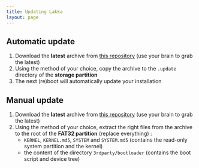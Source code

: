 ```yaml
---
title: Updating Lakka
layout: page
---
```


## Automatic update

1. Download the **latest** archive from [this repository](https://natinusala.cheats-inc.org/natinusala/lakka-switch/archives/updates/) (use your brain to grab the latest)
2. Using the method of your choice, copy the archive to the `.update` directory of the **storage partition**
3. The next (re)boot will automatically update your installation

## Manual update

1. Download the **latest** archive from [this repository](https://natinusala.cheats-inc.org/natinusala/lakka-switch/archives/updates/) (use your brain to grab the latest)
2. Using the method of your choice, extract the right files from the archive to the root of the **FAT32 partition** (replace everything) :
    * `KERNEL`, `KERNEL.md5`, `SYSTEM` and `SYSTEM.md5` (contains the read-only system partition and the kernel)
    * the content of the directory `3rdparty/bootloader` (contains the boot script and device tree)
